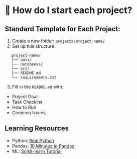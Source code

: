 # 🚀 How do I start each project?

## Standard Template for Each Project:

1. Create a new folder: `projects/project-name/`
2. Set up this structure:
```
   project-name/
   ├── data/
   ├── notebooks/
   ├── src/
   ├── README.md
   └── requirements.txt
```
3. Fill in the `README.md` with:
* Project Goal
* Task Checklist
* How to Run
* Common Issues


## Learning Resources
- Python: [Real Python](https://realpython.com)
- Pandas: [10 Minutes to Pandas](https://pandas.pydata.org/docs/user_guide/10min.html)
- ML: [Scikit-learn Tutorial](https://scikit-learn.org/stable/tutorial/index.html)

